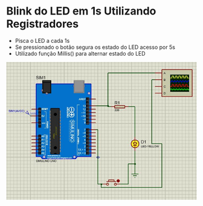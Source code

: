 # Blink do LED em 1s Utilizando Registradores 

* Pisca o LED a cada 1s
* Se pressionado o botão segura os estado do LED acesso por 5s
* Utilizado função Millis() para alternar estado do LED

![](./exercicio-05-Blink-alisson1s-with-registradores.jpg)
  

<!--
By Alisson Cavalcante e Silva
16/09/2018
-->
